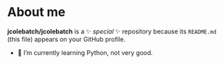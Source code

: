 # About me

**jcolebatch/jcolebatch** is a ✨ _special_ ✨ repository because its `README.md` (this file) appears on your GitHub profile.


- 🌱 I’m currently learning Python, not very good.

